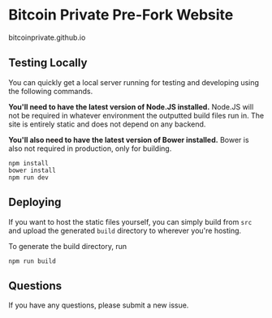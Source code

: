 # Bitcoin Private Pre-Fork Website

bitcoinprivate.github.io

## Testing Locally

You can quickly get a local server running for testing and developing using the following commands.

**You'll need to have the latest version of Node.JS installed.** Node.JS will not be required in whatever environment the outputted build files run in. The site is entirely static and does not depend on any backend.

**You'll also need to have the latest version of Bower installed.** Bower is also not required in production, only for building.

```
npm install
bower install
npm run dev
```

## Deploying

If you want to host the static files yourself, you can simply build from `src` and upload the generated `build` directory to wherever you're hosting.

To generate the build directory, run

```
npm run build
```

## Questions

If you have any questions, please submit a new issue.
